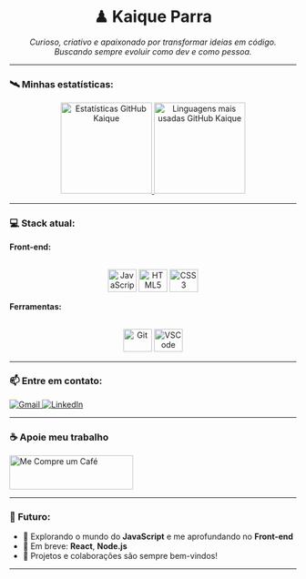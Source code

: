 <h1 align="center">♟ Kaique Parra</h1>
<p align="center">
  <i>Curioso, criativo e apaixonado por transformar ideias em código.</i><br>
  <i>Buscando sempre evoluir como dev e como pessoa.</i>
</p>

---

### 🛰 Minhas estatísticas:

<div align="center">
  <a href="https://github.com/KaiqueParra">
    <img height="160em" src="https://github-readme-stats.vercel.app/api?username=KaiqueParra&show_icons=true&theme=dark&count_private=true&hide_border=true" alt="Estatísticas GitHub Kaique"/>
    <img height="160em" src="https://github-readme-stats.vercel.app/api/top-langs/?username=KaiqueParra&layout=compact&theme=dark&hide_border=true" alt="Linguagens mais usadas GitHub Kaique"/>
  </a>
</div>

---

### 💻 Stack atual:

**Front-end:**
<div align="center"><br>
  <img alt="JavaScript" height="40" width="50" src="https://cdn.jsdelivr.net/gh/devicons/devicon/icons/javascript/javascript-original.svg" />
  <img alt="HTML5" height="40" width="50" src="https://cdn.jsdelivr.net/gh/devicons/devicon/icons/html5/html5-original.svg" />
  <img alt="CSS3" height="40" width="50" src="https://cdn.jsdelivr.net/gh/devicons/devicon/icons/css3/css3-original.svg" />
</div>

**Ferramentas:**
<div align="center"><br>
  <img alt="Git" height="40" width="50" src="https://cdn.jsdelivr.net/gh/devicons/devicon/icons/git/git-original.svg" />
  <img alt="VSCode" height="40" width="50" src="https://cdn.jsdelivr.net/gh/devicons/devicon/icons/vscode/vscode-original.svg" />
</div>

---

### 📫 Entre em contato:

<div>
  <a href="mailto:kaique.p.parra@gmail.com" target="_blank">
    <img src="https://img.shields.io/badge/-Gmail-%23333?style=for-the-badge&logo=gmail&logoColor=white" alt="Gmail">
  </a>
  <a href="https://www.linkedin.com/in/kaiqueparra/" target="_blank">
    <img src="https://img.shields.io/badge/LinkedIn-0077B5?style=for-the-badge&logo=linkedin&logoColor=white" alt="LinkedIn">
  </a>
</div>

---

### ☕ Apoie meu trabalho

<div>
  <a href="https://kaiqueparra.github.io/me-compre-um-cafe/" target="_blank">
    <img src="https://media.discordapp.net/attachments/1384175033001312376/1384179935085723689/cafeee.png?ex=68517d85&is=68502c05&hm=5245a55ee287c491ce585afe1df28e2525cc361fc615b8a09ff706636bdf7ae4&=&format=webp&quality=lossless" alt="Me Compre um Café" height="60" width="217">
  </a>
</div>

---

### 🚀 Futuro:

- 🔭 Explorando o mundo do **JavaScript** e me aprofundando no **Front-end**
- 🌱 Em breve: **React**, **Node.js**
- 🤝 Projetos e colaborações são sempre bem-vindos!

---
